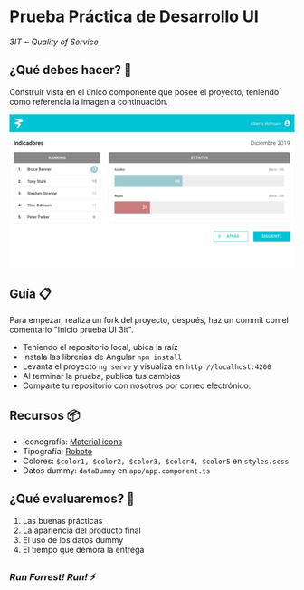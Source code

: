 # Prueba Práctica de Desarrollo UI
*3IT ~ Quality of Service*

## ¿Qué debes hacer? 🚀
Construir vista en el único componente que posee el proyecto, teniendo como referencia la imagen a continuación.

![Maqueta UI](src/assets/maqueta.jpg)

## Guía 📋
Para empezar, realiza un fork del proyecto, después, haz un commit con el comentario "Inicio prueba UI 3it".

* Teniendo el repositorio local, ubica la raíz
* Instala las librerías de Angular `npm install`
* Levanta el proyecto `ng serve` y visualiza en `http://localhost:4200`
* Al terminar la prueba, publica tus cambios
* Comparte tu repositorio con nosotros por correo electrónico.


## Recursos 📦
* Iconografía:
[Material icons](https://material.io/resources/icons/?style=baseline) 
* Tipografía: [Roboto](https://fonts.google.com/specimen/Roboto)
* Colores: `$color1, $color2, $color3, $color4, $color5` en `styles.scss`
* Datos dummy: `dataDummy` en `app/app.component.ts`

## ¿Qué evaluaremos? 🚧 
1. Las buenas prácticas
2. La apariencia del producto final
3. El uso de los datos dummy
4. El tiempo que demora la entrega

##

### *Run Forrest! Run!* ⚡️
